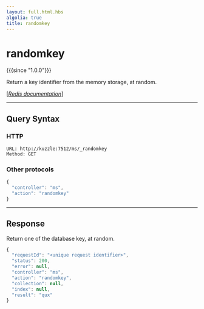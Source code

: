 ```yaml
---
layout: full.html.hbs
algolia: true
title: randomkey
---
```


# randomkey

{{{since "1.0.0"}}}

Return a key identifier from the memory storage, at random.

[[_Redis documentation_]](https://redis.io/commands/randomkey)

---

## Query Syntax

### HTTP

```http
URL: http://kuzzle:7512/ms/_randomkey
Method: GET  
```

### Other protocols

```js
{
  "controller": "ms",
  "action": "randomkey"
}
```

---

## Response

Return one of the database key, at random.

```javascript
{
  "requestId": "<unique request identifier>",
  "status": 200,
  "error": null,
  "controller": "ms",
  "action": "randomkey",
  "collection": null,
  "index": null,
  "result": "qux"
}
```
